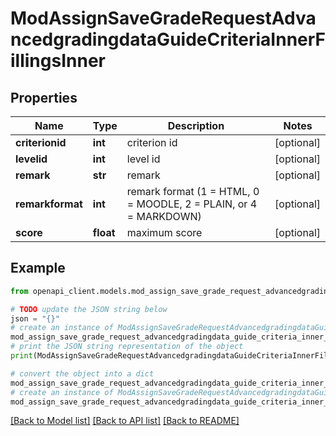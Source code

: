 # ModAssignSaveGradeRequestAdvancedgradingdataGuideCriteriaInnerFillingsInner


## Properties

Name | Type | Description | Notes
------------ | ------------- | ------------- | -------------
**criterionid** | **int** | criterion id | [optional] 
**levelid** | **int** | level id | [optional] 
**remark** | **str** | remark | [optional] 
**remarkformat** | **int** | remark format (1 &#x3D; HTML, 0 &#x3D; MOODLE, 2 &#x3D; PLAIN, or 4 &#x3D; MARKDOWN) | [optional] 
**score** | **float** | maximum score | [optional] 

## Example

```python
from openapi_client.models.mod_assign_save_grade_request_advancedgradingdata_guide_criteria_inner_fillings_inner import ModAssignSaveGradeRequestAdvancedgradingdataGuideCriteriaInnerFillingsInner

# TODO update the JSON string below
json = "{}"
# create an instance of ModAssignSaveGradeRequestAdvancedgradingdataGuideCriteriaInnerFillingsInner from a JSON string
mod_assign_save_grade_request_advancedgradingdata_guide_criteria_inner_fillings_inner_instance = ModAssignSaveGradeRequestAdvancedgradingdataGuideCriteriaInnerFillingsInner.from_json(json)
# print the JSON string representation of the object
print(ModAssignSaveGradeRequestAdvancedgradingdataGuideCriteriaInnerFillingsInner.to_json())

# convert the object into a dict
mod_assign_save_grade_request_advancedgradingdata_guide_criteria_inner_fillings_inner_dict = mod_assign_save_grade_request_advancedgradingdata_guide_criteria_inner_fillings_inner_instance.to_dict()
# create an instance of ModAssignSaveGradeRequestAdvancedgradingdataGuideCriteriaInnerFillingsInner from a dict
mod_assign_save_grade_request_advancedgradingdata_guide_criteria_inner_fillings_inner_from_dict = ModAssignSaveGradeRequestAdvancedgradingdataGuideCriteriaInnerFillingsInner.from_dict(mod_assign_save_grade_request_advancedgradingdata_guide_criteria_inner_fillings_inner_dict)
```
[[Back to Model list]](../README.md#documentation-for-models) [[Back to API list]](../README.md#documentation-for-api-endpoints) [[Back to README]](../README.md)


